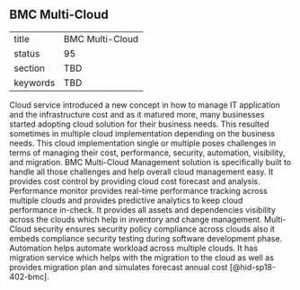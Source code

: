 ## BMC Multi-Cloud


|          |                 |
| -------- | --------------- |
| title    | BMC Multi-Cloud |
| status   | 95              |
| section  | TBD             |
| keywords | TBD             |



Cloud service introduced a new concept in how to manage IT application
and the infrastructure cost and as it matured more, many businesses
started adopting cloud solution for their business needs. This resulted
sometimes in multiple cloud implementation depending on the business
needs. This cloud implementation single or multiple poses challenges in
terms of managing their cost, performance, security, automation,
visibility, and migration. BMC Multi-Cloud Management solution is
specifically built to handle all those challenges and help overall cloud
management easy. It provides cost control by providing cloud cost
forecast and analysis. Performance monitor provides real-time
performance tracking across multiple clouds and provides predictive
analytics to keep cloud performance in-check. It provides all assets and
dependencies visibility across the clouds which help in inventory and
change management. Multi-Cloud security ensures security policy
compliance across clouds also it embeds compliance security testing
during software development phase. Automation helps automate workload
across multiple clouds. It has migration service which helps with the
migration to the cloud as well as provides migration plan and simulates
forecast annual cost [@hid-sp18-402-bmc].

